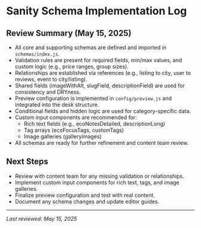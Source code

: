# Sanity Schema Implementation Log

## Review Summary (May 15, 2025)

- All core and supporting schemas are defined and imported in `schemas/index.js`.
- Validation rules are present for required fields, min/max values, and custom logic (e.g., price ranges, group sizes).
- Relationships are established via references (e.g., listing to city, user to reviews, event to city/listing).
- Shared fields (imageWithAlt, slugField, descriptionField) are used for consistency and DRYness.
- Preview configuration is implemented in `config/preview.js` and integrated into the desk structure.
- Conditional fields and hidden logic are used for category-specific data.
- Custom input components are recommended for:
  - Rich text fields (e.g., ecoNotesDetailed, descriptionLong)
  - Tag arrays (ecoFocusTags, customTags)
  - Image galleries (galleryImages)
- All schemas are ready for further refinement and content team review.

## Next Steps
- Review with content team for any missing validation or relationships.
- Implement custom input components for rich text, tags, and image galleries.
- Finalize preview configuration and test with real content.
- Document any schema changes and update editor guides.

---

_Last reviewed: May 15, 2025_
